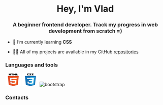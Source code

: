 <h1 align="center">Hey, I'm Vlad</h1>
<h3 align="center">A beginner frontend developer. Track my progress in web development from scratch =)</h3>

- 🌱 I’m currently learning **CSS**

- 👨‍💻 All of my projects are available in my GitHub [repositories](https://github.com/ayriix?tab=repositories)


<h3 align="left">Languages and tools</h3>
<p align="left">
  <img src="https://raw.githubusercontent.com/devicons/devicon/master/icons/html5/html5-original-wordmark.svg" alt="html5" width="50" height="40"/>
  <img src="https://raw.githubusercontent.com/devicons/devicon/master/icons/css3/css3-original-wordmark.svg" alt="css3" width="50" height="40"/>
  <img src="https://www.logo.wine/a/logo/Bootstrap_(front-end_framework)/Bootstrap_(front-end_framework)-Logo.wine.svg" alt="bootstrap" width="50" height="50"/>
</p>

<h3 align="left">Contacts</h3>
<p align="left">

</p>
